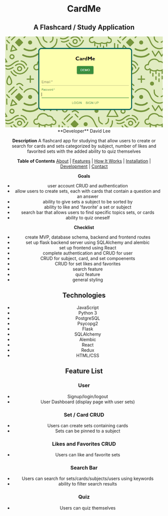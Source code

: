 <div align="center">

# CardMe
## A Flashcard / Study Application

<img src="readme/images/login-intro.PNG" alt="login">
**Developer** David Lee

**Description**
A flashcard app for studying that allow users to create or search for cards and sets categorized by subject, number of likes and favorited sets with the added ability to quiz themselves

**Table of Contents**
[About](#about-cardme) | [Features](#features) | [How It Works](#how-it-works) | [Installation](#installation) | [Development](#development) | [Contact](#contact)

**Goals**
* user account CRUD and authentication
* allow users to create sets, each with cards that contain a question and an answer
* ability to give sets a subject to be sorted by
* ability to like and 'favorite' a set or subject
* search bar that allows users to find specific topics sets, or cards
* ability to quiz oneself

**Checklist**
* create MVP, database schema, backend and frontend routes
* set up flask backend server using SQLAlchemy and alembic
* set up frontend using React
* complete authentication and CRUD for user
* CRUD for subject, card, and set compoenents
* CRUD for set likes and favorites
* search feature
* quiz feature
* general styling

## Technologies
- JavaScript
- Python 3
- PostgreSQL
- Psycopg2
- Flask
- SQLAlchemy
- Alembic
- React
- Redux
- HTML/CSS

## Feature List
### User
- Signup/login/logout
- User Dashboard (display page with user sets)

### Set / Card CRUD
- Users can create sets containing cards
- Sets can be pinned to a subject

### Likes and Favorites CRUD
- Users can like and favorite sets

### Search Bar
- Users can search for sets/cards/subjects/users using keywords
- ability to filter search results

### Quiz
- Users can quiz themselves
